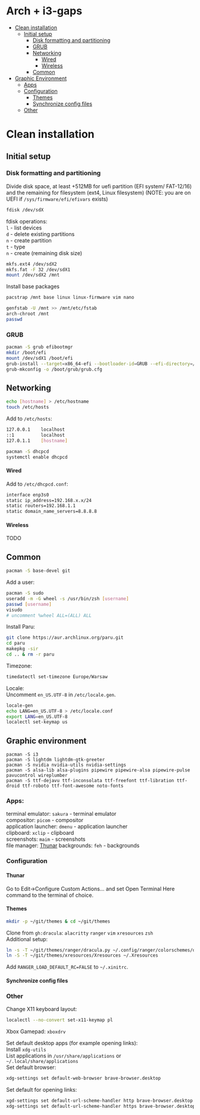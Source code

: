 # Arch + i3-gaps

- [Clean installation](#clean-installation)
  - [Initial setup](#initial-setup)
    - [Disk formatting and partitioning](#disk-formatting-and-partitioning)
    - [GRUB](#grub)
    - [Networking](#networking)
      - [Wired](#wired)
      - [Wireless](#wireless)
    - [Common](#common)
- [Graphic Environment](#graphic-environment)
  - [Apps](#apps)
  - [Configuration](#configuration)
    - [Themes](#themes)
    - [Synchronize config files](#synchronize-config-files)
  - [Other](#other)
    
# Clean installation
## Initial setup
### Disk formatting and partitioning

Divide disk space, at least +512MB for uefi partition (EFI system/ FAT-12/16) and the remaining for filesystem (ext4, Linux filesystem)
(NOTE: you are on UEFI if `/sys/firmware/efi/efivars` exists)
```sh
fdisk /dev/sdX
```
fdisk operations:  
`l` - list devices  
`d` - delete existing partitions  
`n` - create partition  
`t` - type  
`n` - create (remaining disk size)  

```sh
mkfs.ext4 /dev/sdX2
mkfs.fat -F 32 /dev/sdX1
mount /dev/sdX2 /mnt
```

Install base packages
```sh
pacstrap /mnt base linux linux-firmware vim nano
```

```sh
genfstab -U /mnt >> /mnt/etc/fstab
arch-chroot /mnt
passwd
```
### GRUB
```sh
pacman -S grub efibootmgr
mkdir /boot/efi
mount /dev/sdX1 /boot/efi
grub-install --target=x86_64-efi --bootloader-id=GRUB --efi-directory=/boot/efi
grub-mkconfig -o /boot/grub/grub.cfg
```

## Networking
```sh
echo [hostname] > /etc/hostname
touch /etc/hosts
```
Add to `/etc/hosts`:
```sh
127.0.0.1    localhost
::1          localhost
127.0.1.1    [hostname]
```
```sh
pacman -S dhcpcd
systemctl enable dhcpcd
```
#### Wired
Add to `/etc/dhcpcd.conf`:
```sh
interface enp3s0
static ip_address=192.168.x.x/24
static routers=192.168.1.1
static domain_name_servers=8.8.8.8
```
#### Wireless
TODO

## Common
```sh
pacman -S base-devel git
```
Add a user:
```sh
pacman -S sudo
useradd -m -G wheel -s /usr/bin/zsh [username]
passwd [username]
visudo
# uncomment %wheel ALL=(ALL) ALL
```
Install Paru:
```sh
git clone https://aur.archlinux.org/paru.git
cd paru
makepkg -sir
cd .. & rm -r paru
```
Timezone:
```sh
timedatectl set-timezone Europe/Warsaw
```
Locale:  
Uncomment `en_US.UTF-8` in `/etc/locale.gen`.
```sh
locale-gen
echo LANG=en_US.UTF-8 > /etc/locale.conf
export LANG=en_US.UTF-8
localectl set-keymap us
```

## Graphic environment
```shs
pacman -S i3
pacman -S lightdm lightdm-gtk-greeter
pacman -S nvidia nvidia-utils nvidia-settings
pacman -S alsa-lib alsa-plugins pipewire pipewire-alsa pipewire-pulse pavucontrol wireplumber
pacman -S ttf-dejavu ttf-inconsolata ttf-freefont ttf-libration ttf-droid ttf-roboto ttf-font-awesome noto-fonts
```


### Apps:
terminal emulator:    `sakura`   - terminal emulator  
compositor:           `picom`    - compositor    
application launcher: `dmenu`    - application launcher  
clipboard:            `xclip`    - clipboard  
screenshots:          `maim`     - screenshots  
file manager:         [Thunar](#thunar)
backgrounds:          `feh`      - backgrounds  

### Configuration
#### Thunar
Go to Edit->Configure Custom Actions... and set Open Terminal Here command to the terminal of choice.

#### Themes
```sh
mkdir -p ~/git/themes & cd ~/git/themes
```
Clone from `gh:dracula`: `alacritty` `ranger` `vim` `xresources` `zsh`  
Additional setup:
```sh
ln -s -T ~/git/themes/ranger/dracula.py ~/.config/ranger/colorschemes/dracula.py
ln -S -T ~/git/themes/xresources/Xresources ~/.Xresources
```
Add `RANGER_LOAD_DEFAULT_RC=FALSE` to `~/.xinitrc`.
#### Synchronize config files


### Other
Change X11 keyboard layout:  
```sh
localectl --no-convert set-x11-keymap pl
```

Xbox Gamepad: `xboxdrv`

Set default desktop apps (for example opening links):  
Install `xdg-utils`   
List applications in `/usr/share/applications` or `~/.local/share/applications`   
Set default browser:  
```sh
xdg-settings set default-web-browser brave-browser.desktop
```
Set default for opening links:
```sh
xgd-settings set default-url-scheme-handler http brave-browser.desktop
xdg-settings set default-url-scheme-handler https brave-browser.desktop
```
